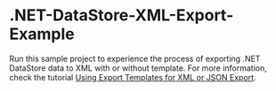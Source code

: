 # .NET-DataStore-XML-Export-Example

Run this sample project to experience the process of exporting .NET DataStore data to XML with or without template. For more information, check the tutorial [Using Export Templates for XML or JSON Export](https://github.com/Appeon/.NET-DataStore-XML-Export-Example/blob/master/Using_Export_Templates_for_XML_or_JSON_Export.md).
